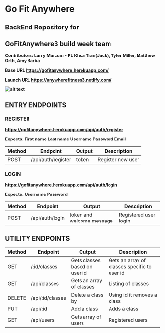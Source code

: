 # Go Fit Anywhere

## BackEnd Repository for  
## GoFitAnywhere3 build week team 

<strong> Contributors: <strong>
Larry Marcum - PL Khoa Tran(Jack), Tyler Miller, Matthew Orth, Amy Barba

<strong> Base URL https://gofitanywhere.herokuapp.com/ <strong> 
 
<strong> Launch URL https://anywherefitness3.netlify.com/ <strong>


![alt text](http://bayyoga.com/wp-content/uploads/2017/05/FullSizeRender-1.jpg "Go Fit Anywhere Page")




## ENTRY ENDPOINTS

### REGISTER

https://gofitanywhere.herokuapp.com/api/auth/register

<strong> Expects: <strong>
First name
Last name
Username
Password
Email


| Method  |  Endpoint | Output  | Description
| --- | --- | --- | --- |
| POST     |    /api/auth/register   | token  | Register new user   |

 ### LOGIN

https://gofitanywhere.herokuapp.com/api/auth/login

<strong> Expects: <strong>
Username
Password

| Method  |  Endpoint | Output  | Description
| --- | --- | --- | --- |
| POST     |    /api/auth/login   | token and welcome message | Registered user login   |


## UTILITY ENDPOINTS

| Method  |  Endpoint | Output  | Description
| --- | --- | --- | --- |
| GET     |  /:id/classes      | Gets classes based on user id |  Gets an array of classes specific to user id |    
| GET     |  /api/classes      | Gets an array of classes      | Listing of classes |    
| DELETE  |  /api/:id/classes  | Delete a class by             | Using id it removes a class |
| PUT     |  /api/:id          | Add a class                   | Adds a class |
| GET     |  /api/users        | Gets array of users           | Registered users  | 


